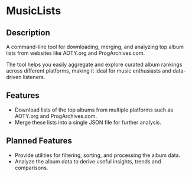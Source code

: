 # MusicLists

## Description

A command-line tool for downloading, merging, and analyzing top album lists from websites like AOTY.org and ProgArchives.com.

The tool helps you easily aggregate and explore curated album rankings across different platforms, making it ideal for music enthusiasts and data-driven listeners.

## Features

- Download lists of the top albums from multiple platforms such as AOTY.org and ProgArchives.com.
- Merge these lists into a single JSON file for further analysis.

## Planned Features

- Provide utilities for filtering, sorting, and processing the album data.
- Analyze the album data to derive useful insights, trends and comparisons.
